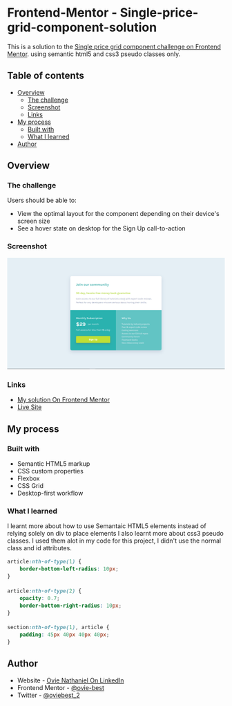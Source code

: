 # Frontend-Mentor - Single-price-grid-component-solution
This is a solution to the [Single price grid component challenge on Frontend Mentor](https://www.frontendmentor.io/challenges/single-price-grid-component-5ce41129d0ff452fec5abbbc). using semantic html5 and css3 pseudo classes only.


## Table of contents

- [Overview](#overview)
  - [The challenge](#the-challenge)
  - [Screenshot](#screenshot)
  - [Links](#links)
- [My process](#my-process)
  - [Built with](#built-with)
  - [What I learned](#what-i-learned)
- [Author](#author)


## Overview

### The challenge

Users should be able to:

- View the optimal layout for the component depending on their device's screen size
- See a hover state on desktop for the Sign Up call-to-action

### Screenshot

![](./Screenshot.png)


### Links

- [My solution On Frontend Mentor](https://www.frontendmentor.io/solutions/responsive-grid-component-using-semantic-html5-and-css3-pseudo-class-mi3Qe55Lue)
- [Live Site](https://frontend-mentor-single-price-grid-component-solution-jf1w.vercel.app/)

## My process

### Built with

- Semantic HTML5 markup
- CSS custom properties
- Flexbox
- CSS Grid
- Desktop-first workflow



### What I learned

I learnt more about how to use Semantaic HTML5 elements instead of relying solely on div to place elements
I also learnt more about css3 pseudo classes. I used them alot in my code for this project, I didn't use the normal class and id attributes.

```css
article:nth-of-type(1) {
    border-bottom-left-radius: 10px;
}

article:nth-of-type(2) {
    opacity: 0.7;
    border-bottom-right-radius: 10px;
}

section:nth-of-type(1), article {
    padding: 45px 40px 40px 40px;
}

```


## Author

- Website - [Ovie Nathaniel On LinkedIn](https://www.linkedin.com/in/ovie-nathaniel/)
- Frontend Mentor - [@ovie-best](https://www.frontendmentor.io/profile/ovie-best)
- Twitter - [@oviebest_2](https://twitter.com/oviebest_2)

